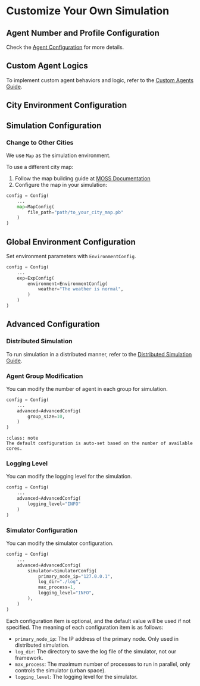# Customize Your Own Simulation

## Agent Number and Profile Configuration

Check the [Agent Configuration](../02-configurations/03-agent-config.md) for more details.

## Custom Agent Logics

To implement custom agent behaviors and logic, refer to the [Custom Agents Guide](../04-custom-agents/04-agent-customization.md).

## City Environment Configuration

## Simulation Configuration

### Change to Other Cities

We use `Map` as the simulation environment.

To use a different city map:
1. Follow the map building guide at [MOSS Documentation](https://python-moss.readthedocs.io/en/latest/02-quick-start/index.html)
2. Configure the map in your simulation:

```python
config = Config(
    ...
    map=MapConfig(
        file_path="path/to_your_city_map.pb"
    )
)
```

## Global Environment Configuration

Set environment parameters with `EnvironmentConfig`.

```python
config = Config(
    ...
    exp=ExpConfig(
        environment=EnvironmentConfig(
            weather="The weather is normal",
        )
    )
)
```

## Advanced Configuration

### Distributed Simulation

To run simulation in a distributed manner, refer to the [Distributed Simulation Guide](03-distributed-simulation.md).

### Agent Group Modification

You can modify the number of agent in each group for simulation.

```python
config = Config(
    ...
    advanced=AdvancedConfig(
        group_size=10,
    )
)
```
```{admonition} Note
:class: note
The default configuration is auto-set based on the number of available cores.
```

### Logging Level

You can modify the logging level for the simulation.

```python
config = Config(
    ...
    advanced=AdvancedConfig(
        logging_level="INFO"
    )
)
```

### Simulator Configuration

You can modify the simulator configuration.

```python
config = Config(
    ...
    advanced=AdvancedConfig(
        simulator=SimulatorConfig(
            primary_node_ip="127.0.0.1",
            log_dir="./log",
            max_process=1,
            logging_level="INFO",
        ), 
    )
)
```

Each configuration item is optional, and the default value will be used if not specified.
The meaning of each configuration item is as follows:
- `primary_node_ip`: The IP address of the primary node. Only used in distributed simulation.
- `log_dir`: The directory to save the log file of the simulator, not our framework.
- `max_process`: The maximum number of processes to run in parallel, only controls the simulator (urban space).
- `logging_level`: The logging level for the simulator.
